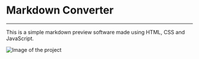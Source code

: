 # Markdown Converter
---------------------

This is a simple markdown preview software made using HTML, CSS and JavaScript.

![Image of the project](https://i.imgur.com/Fqk2O8i.png)
